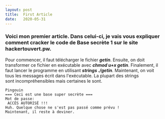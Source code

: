 ```yaml
---
layout: post
title:  First Article
date:   2020-05-31
---
```

### Voici mon premier article. Dans celui-ci, je vais vous expliquer comment cracker le code de Base secrète 1 sur le site hackertouvert.pw.

Pour commencer, il faut télécharger le fichier **_getin_**. Ensuite, on doit transformer ce fichier en exécutable avec **_chmod u+x getin_**. Finalement, il faut lancer le programme en utilisant **_strings ./getin_**. Maintenant, on voit tous les messages écrit dans l'exécutable. La plupart des strings sont incompréhensibles mais certaines le sont. 

```
Pingouin
=== Ceci est une base super secrète ===
Mot de passe: 
 ACCÈS AUTORISÉ !!!
Huh. Quelque chose ne s'est pas passé comme prévu !
Maintenant, il reste à deviner.
```
